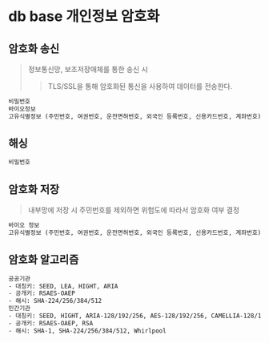 # db base 개인정보 암호화

## 암호화 송신

> 정보통신망, 보조저장매체를 통한 송신 시
>
> > TLS/SSL을 통해 암호화된 통신을 사용하여 데이터를 전송한다.

```txt
비밀번호
바이오정보
고유식별정보 (주민번호, 여권번호, 운전면허번호, 외국인 등록번호, 신용카드번호, 계좌번호)
```

## 해싱

```txt
비밀번호
```

## 암호화 저장

> 내부망에 저장 시 주민번호를 제외하면 위험도에 따라서 암호화 여부 결정

```txt
바이오 정보
고유식별정보 (주민번호, 여권번호, 운전면허번호, 외국인 등록번호, 신용카드번호, 계좌번호)
```

## 암호화 알고리즘

```txt
공공기관
- 대칭키: SEED, LEA, HIGHT, ARIA
- 공개키: RSAES-OAEP
- 해시: SHA-224/256/384/512
민간기관
- 대칭키: SEED, HIGHT, ARIA-128/192/256, AES-128/192/256, CAMELLIA-128/192/256
- 공개키: RSAES-OAEP, RSA
- 해시: SHA-1, SHA-224/256/384/512, Whirlpool
```
